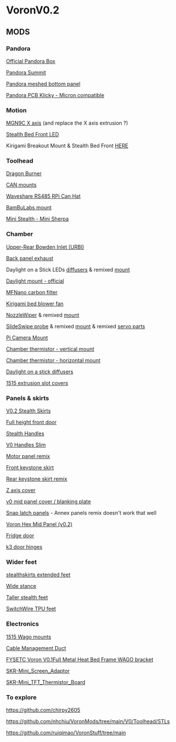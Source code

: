 # VoronV0.2

## MODS

### Pandora 

[Official Pandora Box](https://github.com/MasturMynd/Pandoras_Box)

[Pandora Summit](https://github.com/ruiqimao/VoronStuff/tree/main/Pandoras_Summit)

[Pandora meshed bottom panel](https://cad.onshape.com/documents/0d6514b45a18b067aaadd401/w/6ef5add86a62e61bfe5abbd5/e/7b425ef11086e4fcb184896a)

[Pandora PCB Klicky - Micron compatible](https://github.com/hartk1213/Micron/blob/main/R1_Gantry_Beta/STLs/X_Axis/%5Ba%5D_pcb_klicky_probe.stl)

### Motion

[MGN9C X axis](https://github.com/ruiqimao/VoronUsers/tree/v0.2-mgn9c/printer_mods/ruiqimao/V0.2_MGN9C_X) (and replace the X axis extrusion ?)

[Stealth Bed Front LED](https://github.com/MotorDynamicsLab/LDOVoron0/tree/v02/STLs/Kirigami)

Kirigami Breakout Mount & Stealth Bed Front [HERE](https://github.com/MotorDynamicsLab/LDOVoron0/tree/v02/STLs/Kirigami)

### Toolhead

[Dragon Burner](https://github.com/chirpy2605/voron/tree/main/V0/Dragon_Burner)

[CAN mounts](https://github.com/KayosMaker/CANboard_Mounts)

[Waveshare RS485 RPi Can Hat](https://www.waveshare.com/rs485-can-hat.htm)

[BamBuLabs mount](https://github.com/VoronDesign/Voron-0/tree/Voron0.2r1/STLs/Toolheads/Hotend_Mounts/Standard)

[Mini Stealth - Mini Sherpa](https://www.teamfdm.com/files/file/657-mini-stealth-mini-sherpa/)

### Chamber

[Upper-Rear Bowden Inlet (URBI)](https://github.com/MapleLeafMakers/V0_Upper_Rear_Bowden_Inlet) 

[Back panel exhaust](https://www.teamfdm.com/files/file/179-voron-v0-exhaust-and-led-mod/)

Daylight on a Stick LEDs [diffusers](https://github.com/chirpy2605/voron/tree/main/V0/Daylight_on_a_Matchstick) & remixed [mount](https://www.printables.com/model/517899-voron-v0-v01-v02-daylight-on-a-matchstick-led-stri)

[Daylight mount - official](https://github.com/VoronDesign/Voron-Hardware/tree/master/Daylight/STL)

[MFNano carbon filter](https://github.com/MapleLeafMakers/MFNano)

[Kirigami bed blower fan](https://www.printables.com/model/468776-voron-v0-kirigami-bed-4010-blower)

[NozzleWiper](https://github.com/chirpy2605/voron/tree/main/V0/NozzleWiper) & remixed [mount](https://www.printables.com/model/517928-nozzlewiper-for-voron-v0-v01-v02-frame-mount-remix)

[SlideSwipe probe](https://github.com/chestwood96/SlideSwipe) & remixed [mount](https://www.printables.com/model/517924-voron-slideswipe-probe-remixed-mount) & remixed [servo parts](https://www.printables.com/model/517913-voron-slideswipe-probe-servo-arm-and-rail-mount-to)

[Pi Camera Mount](https://github.com/chirpy2605/voron/tree/main/V0/v0.2_Stuff)

[Chamber thermistor - vertical mount](https://github.com/MapleLeafMakers/V0_Chamber_Thermistor_Mount)

[Chamber thermistor - horizontal mount](https://www.printables.com/model/499851-voron-v02-chamber-thermistor-mount)

[Daylight on a stick diffusers](https://github.com/chirpy2605/voron/tree/main/V0/Daylight_on_a_Matchstick)

[1515 extrusion slot covers](https://www.thingiverse.com/thing:4177446)
 
### Panels & skirts

[V0.2 Stealth Skirts](https://mods.vorondesign.com/detail/FB646KO2cokFqN0D6vl0A?mibextid=9R9pXO)

[Full height front door](https://www.printables.com/model/476613-voron-02-full-height-door-clips)

[Stealth Handles](https://github.com/MapleLeafMakers/V0_Stealth_Handles)

[V0 Handles Slim](https://github.com/VoronDesign/VoronUsers/tree/master/printer_mods/Ch4rlesB/V0_Handles_Slim)

[Motor panel remix](https://www.printables.com/model/499045-voron-v02-motor-panels-remix)

[Front keystone skirt](https://www.printables.com/model/481813-usb-ethernet-front-keystone-for-voron-02)

[Rear keystone skirt remix](https://www.printables.com/model/517882-voron-v02-keystone-rear-skirt)

[Z axis cover](https://github.com/chirpy2605/voron/tree/main/V0/v0.2_Stuff)

[v0 mid panel cover / blanking plate](https://www.printables.com/model/517988-voron-v0-mid-panel-hole-cover-blanking-plate)

[Snap latch panels](https://www.printables.com/model/172427-voron-01-filament-latch-1515-extrusion/files)  -  Annex panels remix doesn't work that well

[Voron Hex Mid Panel (v0.2)](https://thangs.com/designer/MandicReally/3d-model/Voron%20Hex%20Mid%20Panel%20-%20Accent%20your%200.2%21-960156)

[Fridge door](https://github.com/TheVoronModder/MiniFridge/blob/main/README.md)

[k3 door hinges](https://github.com/Hudson-1/Mods-and-Accessories/tree/main/PFA%20Annex%20Hinge)

### Wider feet

[stealthskirts extended feet](https://www.printables.com/model/578120-v02-stealthskirts-extended-feet/files)

[Wide stance](https://www.printables.com/model/343666-voron-0-wide-stance/collections)

[Taller stealth feet](https://www.printables.com/model/664821-taller-v02-stealth-feet)

[SwitchWire TPU feet](https://github.com/boubounokefalos/Ender_SW/blob/v1.0/STL/foot_tpu_x4.stl)

### Electronics

[1515 Wago mounts](https://github.com/VoronDesign/VoronUsers/tree/master/printer_mods/BlueBear/Wago_221_mount)

[Cable Management Duct](https://github.com/VoronDesign/VoronUsers/tree/master/printer_mods/ryandam/Cable_management_duct)

[FYSETC Voron V0.1Full Metal Heat Bed Frame WAGO bracket](https://www.thingiverse.com/thing:5771119)

[SKR-Mini_Screen_Adaptor](https://github.com/VoronDesign/Voron-Hardware/tree/master/SKR-Mini_Screen_Adaptor/SRK%20Mini%20E3%20V3.0)

[SKR-Mini_TFT_Thermistor_Board](https://github.com/VoronDesign/Voron-Hardware/tree/master/SKR-Mini_TFT_Thermistor_Board)

### To explore

https://github.com/chirpy2605

https://github.com/nhchiu/VoronMods/tree/main/V0/Toolhead/STLs

https://github.com/ruiqimao/VoronStuff/tree/main


